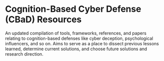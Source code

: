 # Cognition-Based Cyber Defense (CBaD) Resources
An updated compilation of tools, frameworks, references, and papers relating to cognition-based defenses like cyber deception, psychological influencers, and so on. Aims to serve as a place to dissect previous lessons learned, determine current solutions, and choose future solutions and research direction.
